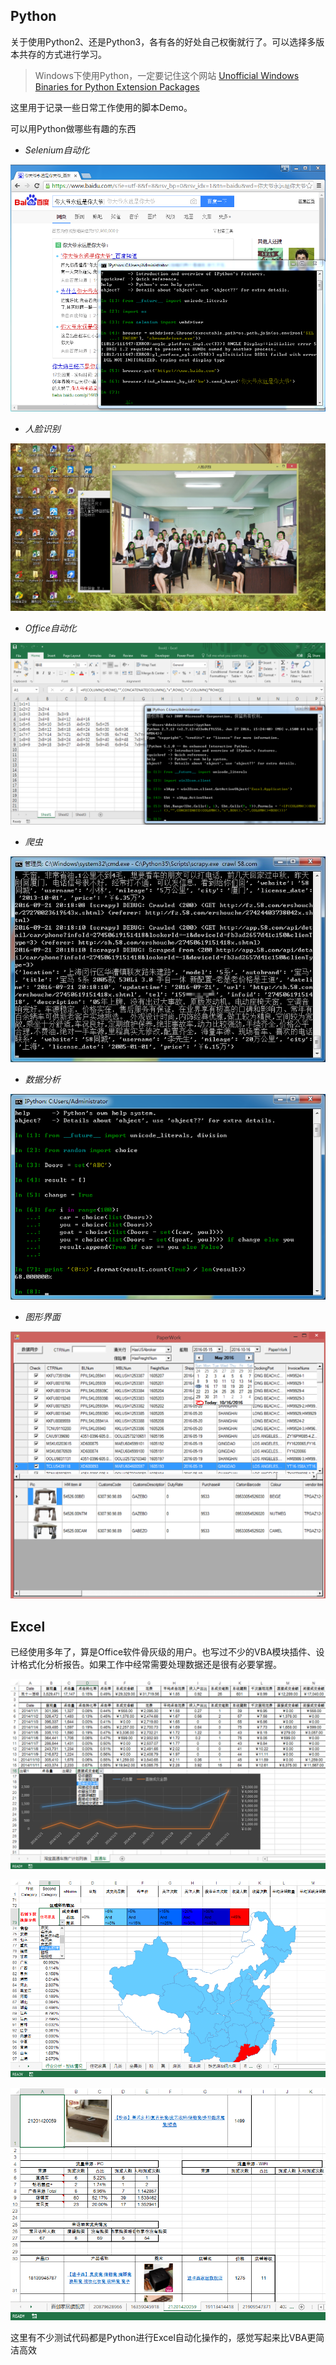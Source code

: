 ## Python ##

关于使用Python2、还是Python3，各有各的好处自己权衡就行了。可以选择多版本共存的方式进行学习。

>Windows下使用Python，一定要记住这个网站 [Unofficial Windows Binaries for Python Extension Packages](http://www.lfd.uci.edu/~gohlke/pythonlibs/) 

这里用于记录一些日常工作使用的脚本Demo。

可以用Python做哪些有趣的东西

- *Selenium自动化*

![地图](./Pic/sp20161012_111612.png)

- *人脸识别*

![人脸识别](./Pic/sp20161011_212814.jpg)

- *Office自动化*

![Excel](./Pic/sp20161014_134141.png)

- *爬虫*

![爬虫](./Pic/Spider2016.jpg)

- *数据分析*

![蒙提霍尔问题](./Pic/sp20161014_093231.png)

- *图形界面*

![图形界面](./Pic/sp20161016_171821.png)


## Excel ##
已经使用多年了，算是Office软件骨灰级的用户。也写过不少的VBA模块插件、设计格式化分析报告。如果工作中经常需要处理数据还是很有必要掌握。

![交互式图表](./Pic/InteractiveChart1.png)

![地图](./Pic/InteractiveChart2.png)

![客户流失分析](./Pic/CustomerChurn.png)

这里有不少测试代码都是Python进行Excel自动化操作的，感觉写起来比VBA更简洁高效
